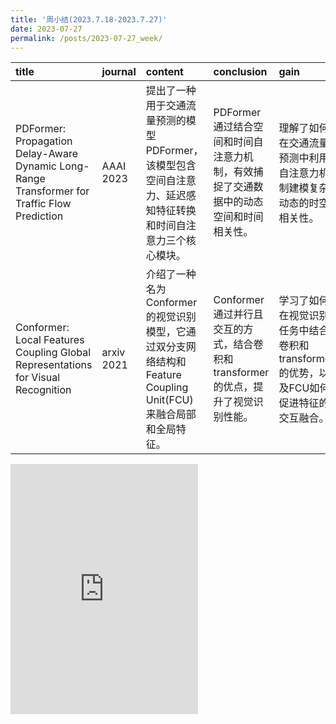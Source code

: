 ```yaml
---
title: '周小结(2023.7.18-2023.7.27)'
date: 2023-07-27
permalink: /posts/2023-07-27_week/
---
```

| title                                                                                        | journal    | content                                                                                                        | conclusion                                                                           | gain                                                                                   |
|:---------------------------------------------------------------------------------------------|:-----------|:---------------------------------------------------------------------------------------------------------------|:-------------------------------------------------------------------------------------|:---------------------------------------------------------------------------------------|
| PDFormer: Propagation Delay-Aware Dynamic Long-Range Transformer for Traffic Flow Prediction | AAAI 2023  | 提出了一种用于交通流量预测的模型PDFormer，该模型包含空间自注意力、延迟感知特征转换和时间自注意力三个核心模块。 | PDFormer通过结合空间和时间自注意力机制，有效捕捉了交通数据中的动态空间和时间相关性。 | 理解了如何在交通流量预测中利用自注意力机制建模复杂动态的时空相关性。                   |
| Conformer: Local Features Coupling Global Representations for Visual Recognition             | arxiv 2021 | 介绍了一种名为Conformer的视觉识别模型，它通过双分支网络结构和Feature Coupling Unit(FCU)来融合局部和全局特征。  | Conformer通过并行且交互的方式，结合卷积和transformer的优点，提升了视觉识别性能。     | 学习了如何在视觉识别任务中结合卷积和transformer的优势，以及FCU如何促进特征的交互融合。 |

<embed src="http://127.0.0.1:4000/files/post/2023-07-27-week.pdf" type="application/pdf" height="400px" />
    